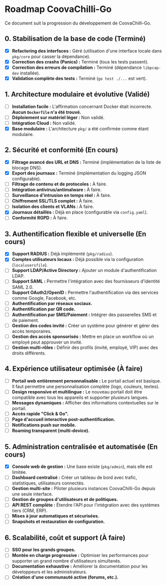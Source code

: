 # Roadmap CoovaChilli-Go

Ce document suit la progression du développement de CoovaChilli-Go.

## 0. Stabilisation de la base de code (Terminé)
- [x] **Refactoring des interfaces :** Géré (utilisation d'une interface locale dans `pkg/core` pour casser la dépendance).
- [x] **Correction des crashs (Panics) :** Terminé (tous les tests passent).
- [x] **Correction des erreurs de compilation :** Terminé (dépendance `libpcap-dev` installée).
- [x] **Validation complète des tests :** Terminé (`go test ./...` est vert).

## 1. Architecture modulaire et évolutive (Validé)
- [ ] **Installation facile :** L'affirmation concernant Docker était incorrecte. **Aucun `Dockerfile` n'a été trouvé.**
- [ ] **Déploiement sur matériel léger :** Non validé.
- [ ] **Intégration Cloud :** Non validé.
- [x] **Base modulaire :** L'architecture `pkg/` a été confirmée comme étant modulaire.

## 2. Sécurité et conformité (En cours)
- [x] **Filtrage avancé des URL et DNS :** Terminé (implémentation de la liste de blocage DNS).
- [x] **Export des journaux :** Terminé (implémentation du logging JSON configurable).
- [ ] **Filtrage de contenu et de protocoles :** À faire.
- [ ] **Intégration antivirus/antimalware :** À faire.
- [ ] **Surveillance d'intrusion en temps réel :** À faire.
- [ ] **Chiffrement SSL/TLS complet :** À faire.
- [ ] **Isolation des clients et VLANs :** À faire.
- [x] **Journaux détaillés :** Déjà en place (configurable via `config.yaml`).
- [ ] **Conformité RGPD :** À faire.

## 3. Authentification flexible et universelle (En cours)
- [x] **Support RADIUS :** Déjà implémenté (`pkg/radius`).
- [x] **Comptes utilisateurs locaux :** Déjà possible via la configuration (`localusersfile`).
- [ ] **Support LDAP/Active Directory :** Ajouter un module d'authentification LDAP.
- [ ] **Support SAML :** Permettre l'intégration avec des fournisseurs d'identité SAML 2.0.
- [ ] **Support OAuth2/OpenID :** Permettre l'authentification via des services comme Google, Facebook, etc.
- [ ] **Authentification par réseaux sociaux.**
- [ ] **Authentification par QR code.**
- [ ] **Authentification par SMS/Paiement :** Intégrer des passerelles SMS et de paiement.
- [ ] **Gestion des codes invité :** Créer un système pour générer et gérer des accès temporaires.
- [ ] **Gestion des accès sponsorisés :** Mettre en place un workflow où un employé peut approuver un invité.
- [ ] **Gestion multi-rôles :** Définir des profils (invité, employé, VIP) avec des droits différents.

## 4. Expérience utilisateur optimisée (À faire)
- [ ] **Portail web entièrement personnalisable :** Le portail actuel est basique. Il faut permettre une personnalisation complète (logo, couleurs, textes).
- [ ] **Design responsive et multilingue :** Le nouveau portail doit être compatible avec tous les appareils et supporter plusieurs langues.
- [ ] **Messages dynamiques :** Afficher des informations contextuelles sur le portail.
- [ ] **Accès rapide "Click & Go".**
- [ ] **Page d'accueil interactive post-authentification.**
- [ ] **Notifications push sur mobile.**
- [ ] **Roaming transparent (multi-device).**

## 5. Administration centralisée et automatisée (En cours)
- [x] **Console web de gestion :** Une base existe (`pkg/admin`), mais elle est limitée.
- [ ] **Dashboard centralisé :** Créer un tableau de bord avec trafic, statistiques, utilisateurs connectés.
- [ ] **Gestion multi-site :** Piloter plusieurs instances CoovaChilli-Go depuis une seule interface.
- [ ] **Gestion de groupes d'utilisateurs et de politiques.**
- [ ] **API REST complète :** Étendre l'API pour l'intégration avec des systèmes tiers (CRM, ERP).
- [ ] **Mises à jour automatiques et sécurisées.**
- [ ] **Snapshots et restauration de configuration.**

## 6. Scalabilité, coût et support (À faire)
- [ ] **SSO pour les grands groupes.**
- [ ] **Montée en charge progressive :** Optimiser les performances pour supporter un grand nombre d'utilisateurs simultanés.
- [ ] **Documentation exhaustive :** Améliorer la documentation pour les développeurs et les administrateurs.
- [ ] **Création d'une communauté active (forums, etc.).**